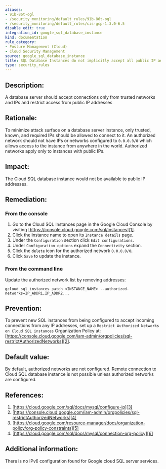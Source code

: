```yaml
---
aliases:
- 91b-86t-ogl
- /security_monitoring/default_rules/91b-86t-ogl
- /security_monitoring/default_rules/cis-gcp-1.3.0-6.5
disable_edit: true
integration_id: google_sql_database_instance
kind: documentation
rule_category:
- Posture Management (Cloud)
- Cloud Security Management
source: google_sql_database_instance
title: SQL Database Instances do not implicitly accept all public IP addresses
type: security_rules
---
```


## Description: 
A database server should accept connections only from trusted networks and IPs and
restrict access from public IP addresses.

## Rationale: 
To minimize attack surface on a database server instance, only trusted, known, and
required IPs should be allowed to connect to it.
An authorized network should not have IPs or networks configured to `0.0.0.0/0` which
allows access to the instance from anywhere in the world. Authorized networks
apply only to instances with public IPs.

## Impact: 
The Cloud SQL database instance would not be available to public IP addresses.

## Remediation: 

### From the console
1. Go to the Cloud SQL Instances page in the Google Cloud Console by visiting [https://console.cloud.google.com/sql/instances][1].
2. Click the instance name to open its `Instance details` page.
3. Under the `Configuration` section click `Edit configurations`.
4. Under `Configuration options` expand the `Connectivity` section.
5. Click the `delete` icon for the authorized network `0.0.0.0/0`.
6. Click `Save` to update the instance.

### From the command line
Update the authorized network list by removing addresses:
```
gcloud sql instances patch <INSTANCE_NAME> --authorized-networks=IP_ADDR1,IP_ADDR2...
```
## Prevention:
To prevent new SQL instances from being configured to accept incoming connections from
any IP addresses, set up a `Restrict Authorized Networks on Cloud SQL instances` Organization Policy at: [https://console.cloud.google.com/iam-admin/orgpolicies/sql-restrictAuthorizedNetworks][2].


## Default value:
By default, authorized networks are not configured. Remote connection to Cloud SQL
database instance is not possible unless authorized networks are configured.

## References:
1. [https://cloud.google.com/sql/docs/mysql/configure-ip][3]
2. [https://console.cloud.google.com/iam-admin/orgpolicies/sql-restrictAuthorizedNetworks][4] 
3. [https://cloud.google.com/resource-manager/docs/organization-policy/org-policy-constraints][5]
4. [https://cloud.google.com/sql/docs/mysql/connection-org-policy][6]


## Additional information:
There is no IPv6 configuration found for Google cloud SQL server services.

[1]: https://console.cloud.google.com/sql/instances
[2]: https://console.cloud.google.com/iam-admin/orgpolicies/sql-restrictAuthorizedNetworks
[3]: https://cloud.google.com/sql/docs/mysql/configure-ip
[4]: https://console.cloud.google.com/iam-admin/orgpolicies/sql-restrictAuthorizedNetworks
[5]: https://cloud.google.com/resource-manager/docs/organization-policy/org-policy-constraints
[6]: https://cloud.google.com/sql/docs/mysql/connection-org-policy
